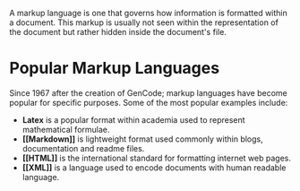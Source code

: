 A markup language is one that governs how information is formatted within a document. This markup is usually not seen within the representation of the document but rather hidden inside the document's file.

# Popular Markup Languages
Since 1967 after the creation of GenCode; markup languages have become popular for specific purposes. Some of the most popular examples include:
- **Latex** is a popular format within academia used to represent mathematical formulae.
- **[[Markdown]]** is lightweight format used commonly within blogs, documentation and readme files.
- **[[HTML]]** is the international standard for formatting internet web pages.
- **[[XML]]** is a language used to encode documents with human readable language.
